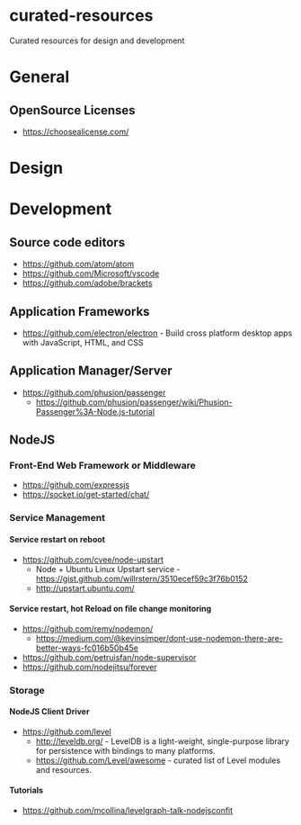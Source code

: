 # curated-resources
Curated resources for design and development

# General

## OpenSource Licenses
* https://choosealicense.com/

# Design

# Development

## Source code editors
* https://github.com/atom/atom
* https://github.com/Microsoft/vscode
* https://github.com/adobe/brackets

## Application Frameworks
* https://github.com/electron/electron - Build cross platform desktop apps with JavaScript, HTML, and CSS

## Application Manager/Server
* https://github.com/phusion/passenger
  * https://github.com/phusion/passenger/wiki/Phusion-Passenger%3A-Node.js-tutorial

## NodeJS
### Front-End Web Framework or Middleware
* https://github.com/expressjs
* https://socket.io/get-started/chat/

### Service Management
#### Service restart on reboot
* https://github.com/cvee/node-upstart
  * Node + Ubuntu Linux Upstart service - https://gist.github.com/willrstern/3510ecef59c3f76b0152
  * http://upstart.ubuntu.com/
  
#### Service restart, hot Reload on file change monitoring
* https://github.com/remy/nodemon/
  * https://medium.com/@kevinsimper/dont-use-nodemon-there-are-better-ways-fc016b50b45e
* https://github.com/petruisfan/node-supervisor
* https://github.com/nodejitsu/forever

### Storage
#### NodeJS Client Driver
* https://github.com/level
  * http://leveldb.org/ - LevelDB is a light-weight, single-purpose library for persistence with bindings to many platforms.
  * https://github.com/Level/awesome - curated list of Level modules and resources.
#### Tutorials
* https://github.com/mcollina/levelgraph-talk-nodejsconfit
